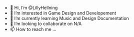 - 👋 Hi, I’m @LillyHellning
- 👀 I’m interested in Game Design and Developement
- 🌱 I’m currently learning Music and Design Documentation
- 💞️ I’m looking to collaborate on N/A
- 📫 How to reach me ...

<!---
LillyHellning/LillyHellning is a ✨ special ✨ repository because its `README.md` (this file) appears on your GitHub profile.
You can click the Preview link to take a look at your changes.
--->
